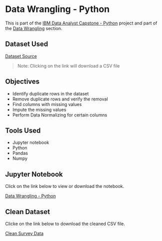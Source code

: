 # Data Wrangling - Python

<p>This is part of the <a href = 'https://github.com/FaiLuReH3Ro/ibm-da-capstone-py'>IBM Data Analyst Capstone - Python</a> project and part of the <a href = 'https://github.com/FaiLuReH3Ro/ibm-da-capstone-py?tab=readme-ov-file#data-wrangling'>Data Wrangling</a> section.</p>

## Dataset Used

[Dataset Source](https://cf-courses-data.s3.us.cloud-object-storage.appdomain.cloud/VYPrOu0Vs3I0hKLLjiPGrA/survey-data-with-duplicate.csv) 

> Note: Clicking on the link will download a CSV file

## Objectives

* Identify duplicate rows in the dataset
* Remove duplicate rows and verify the removal
* Find columns with missing values
* Impute the missing values
* Perform Data Normalizing for certain columns


## Tools Used

* Jupyter notebook
* Python
* Pandas
* Numpy

## Jupyter Notebook

Click on the link below to view or download the notebook.

[Data Wrangling - Python](https://github.com/FaiLuReH3Ro/data-wrangling-py/blob/main/Data_Wrangling.ipynb)

## Clean Dataset

Clicke on the link below to download the cleaned CSV file.

[Clean Survey Data](https://github.com/FaiLuReH3Ro/data-wrangling-py/blob/main/clean_survey_data.csv)



